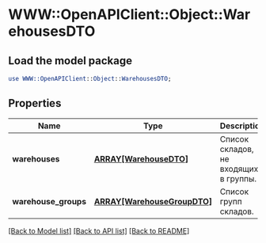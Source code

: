 # WWW::OpenAPIClient::Object::WarehousesDTO

## Load the model package
```perl
use WWW::OpenAPIClient::Object::WarehousesDTO;
```

## Properties
Name | Type | Description | Notes
------------ | ------------- | ------------- | -------------
**warehouses** | [**ARRAY[WarehouseDTO]**](WarehouseDTO.md) | Список складов, не входящих в группы. | 
**warehouse_groups** | [**ARRAY[WarehouseGroupDTO]**](WarehouseGroupDTO.md) | Список групп складов. | 

[[Back to Model list]](../README.md#documentation-for-models) [[Back to API list]](../README.md#documentation-for-api-endpoints) [[Back to README]](../README.md)


